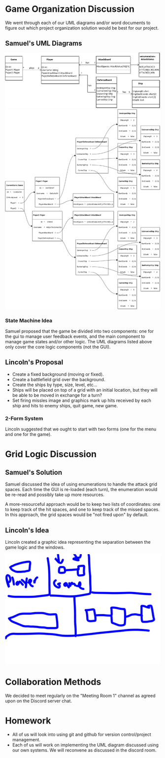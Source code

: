 # Game Organization Discussion

We went through each of our UML diagrams and/or word documents to figure out which project organization solution would be best for our project.

## Samuel's UML Diagrams

![Samuel's Class Diagram](resources/2022-04-07/samuel_class_diagram.png)
![Samuel's Object Diagram](resources/2022-04-07/samuel_object_diagram.png)

### State Machine Idea

Samuel proposed that the game be divided into two components: one for the gui to manage user feedback events, and the main component to manage game states and/or other logic. The UML diagrams listed above only cover the core logic components (not the GUI).

## Lincoln's Proposal

- Create a fixed background (moving or fixed).
- Create a battlefield grid over the background.
- Create the ships by type, size, level, etc...
- Ships will be placed on top of a grid with an initial location, but they will be able to be moved in exchange for a turn?
- Set firing missles image and graphics mark up hits received by each ship and hits to enemy ships, quit game, new game.

### 2-Form System

Lincoln suggested that we ought to start with two forms (one for the menu and one for the game).

# Grid Logic Discussion

## Samuel's Solution

Samuel discussed the idea of using enumerations to handle the attack grid spaces. Each time the GUI is re-loaded (each turn), the enumeration would be re-read and possibly take up more resources.

A more-resourceful approach would be to keep two lists of coordinates: one to keep track of the hit spaces, and one to keep track of the missed spaces. In this approach, the grid spaces would be "not fired upon" by default.

## Lincoln's Idea

Lincoln created a graphic idea representing the separation between the game logic and the windows.

![Lincoln's First Image](resources/2022-04-07/lincoln_diagram_1.svg)

# Collaboration Methods

We decided to meet regularly on the "Meeting Room 1" channel as agreed upon on the Discord server chat.

# Homework

- All of us will look into using git and github for version control/project management.
- Each of us will work on implementing the UML diagram discussed using our own systems. We will reconvene as discussed in the discord room.
